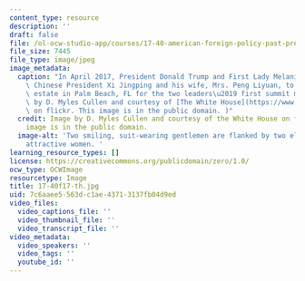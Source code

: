 ```yaml
---
content_type: resource
description: ''
draft: false
file: /ol-ocw-studio-app/courses/17-40-american-foreign-policy-past-present-and-future-fall-2017/7c6aaee5563dc1ae43713137fb04d9ed_17-40f17-th.jpg
file_size: 7445
file_type: image/jpeg
image_metadata:
  caption: "In April 2017, President Donald Trump and First Lady Melania Trump welcomed\
    \ Chinese President Xi Jingping and his wife, Mrs. Peng Liyuan, to their Mar-a-Lago\
    \ estate in Palm Beach, FL for the two leaders\u2019 first summit meeting.\_(Image\
    \ by D. Myles Cullen and courtesy of [The White House](https://www.flickr.com/photos/148748355@N05/34617658012)\
    \ on flickr. This image is in the public domain. )"
  credit: Image by D. Myles Cullen and courtesy of the White House on flickr. This
    image is in the public domain.
  image-alt: 'Two smiling, suit-wearing gentlemen are flanked by two elegantly-dressed
    attractive women. '
learning_resource_types: []
license: https://creativecommons.org/publicdomain/zero/1.0/
ocw_type: OCWImage
resourcetype: Image
title: 17-40f17-th.jpg
uid: 7c6aaee5-563d-c1ae-4371-3137fb04d9ed
video_files:
  video_captions_file: ''
  video_thumbnail_file: ''
  video_transcript_file: ''
video_metadata:
  video_speakers: ''
  video_tags: ''
  youtube_id: ''
---
```

